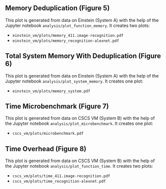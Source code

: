 

## Memory Deduplication (Figure 5)

This plot is generated from data on Einstein (System A) with the help of the Jupyter notebook `analysis/plot_function_memory`.
It creates two plots:
* `einstein_vm/plots/memory_411.image-recognition.pdf`
* `einstein_vm/plots/memory_recognition-alexnet.pdf`

## Total System Memory With Deduplication (Figure 6)

This plot is generated from data on Einstein (System A) with the help of the Jupyter notebook `analysis/plot_system_memory`.
It creates one plot:
* `einstein_vm/plots/memory_system.pdf`

## Time Microbenchmark (Figure 7)

This plot is generated from data on CSCS VM (System B) with the help of the Jupyter notebook `analysis/plot_microbenchmark`.
It creates one plot:
* `cscs_vm/plots/microbenchmark.pdf`

## Time Overhead (Figure 8)

This plot is generated from data on CSCS VM (System B) with the help of the Jupyter notebook `analysis/plot_function_time`.
It creates two plots:
* `cscs_vm/plots/time_411.image-recognition.pdf`
* `cscs_vm/plots/time_recognition-alexnet.pdf`


